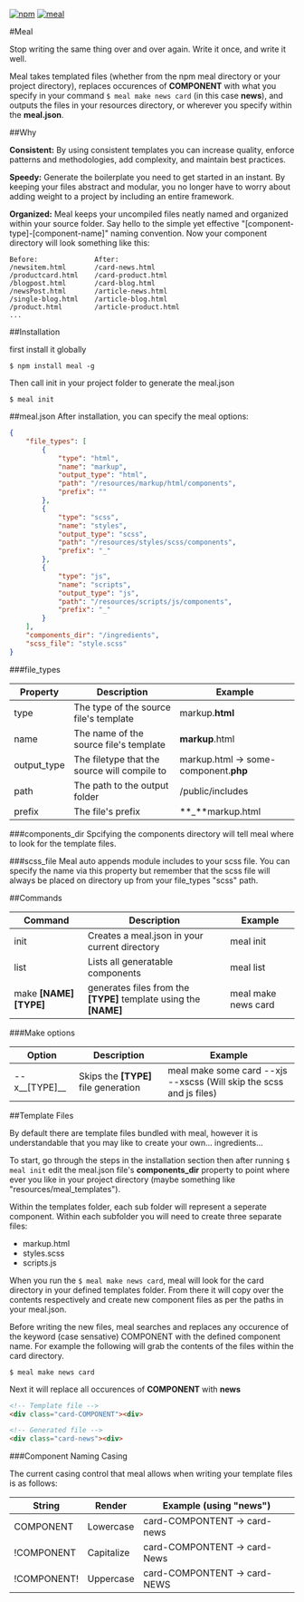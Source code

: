 [![npm](https://img.shields.io/npm/v/npm.svg?maxAge=2592000)]()
[![meal](https://img.shields.io/badge/Meal-v1.0.21-blue.svg?style=flat&maxAge=2592000)]() 


#Meal

Stop writing the same thing over and over again. Write it once, and write it well.

Meal takes templated files (whether from the npm meal directory or your project directory), replaces occurences of __COMPONENT__ with what you specify in your command `$ meal make news card` (in this case __news__), and outputs the files in your resources directory, or wherever you specify within the __meal.json__.

##Why

__Consistent:__
By using consistent templates you can increase quality, enforce patterns and methodologies, add complexity, and maintain best practices.

__Speedy:__
Generate the boilerplate you need to get started in an instant. By keeping your files abstract and modular, you no longer have to worry about adding weight to a project by including an entire framework.

__Organized:__
Meal keeps your uncompiled files neatly named and organized within your source folder. Say hello to the simple yet effective "[component-type]-[component-name]" naming convention. Now your component directory will look something like this:

```
Before:              After:
/newsitem.html       /card-news.html
/productcard.html    /card-product.html
/blogpost.html       /card-blog.html
/newsPost.html       /article-news.html
/single-blog.html    /article-blog.html
/product.html        /article-product.html
...
``` 

##Installation

first install it globally

`$ npm install meal -g`

Then call init in your project folder to generate the meal.json

`$ meal init`

##meal.json
After installation, you can specify the meal options:

```json
{
	"file_types": [
		{
			"type": "html",
			"name": "markup",
			"output_type": "html",
			"path": "/resources/markup/html/components",
			"prefix": ""
		},
		{
			"type": "scss",
			"name": "styles",
			"output_type": "scss",
			"path": "/resources/styles/scss/components",
			"prefix": "_"
		},
		{
			"type": "js",
			"name": "scripts",
			"output_type": "js",
			"path": "/resources/scripts/js/components",
			"prefix": "_"
		}
	],
	"components_dir": "/ingredients",
	"scss_file": "style.scss"
}
```

###file_types

Property | Description | Example
--- | --- | ---
type | The type of the source file's template | markup.__html__
name | The name of the source file's template | __markup__.html
output_type | The filetype that the source will compile to | markup.html -> some-component.__php__
path | The path to the output folder | /public/includes
prefix | The file's prefix | **_**markup.html

###components_dir
Spcifying the components directory will tell meal where to look for the template files.

###scss_file
Meal auto appends module includes to your scss file. You can specify the name via this property but remember that the scss file will always be placed on directory up from your file_types "scss" path.

##Commands

Command | Description | Example
--- | --- | ---
init | Creates a meal.json in your current directory | meal init
list | Lists all generatable components | meal list
make __[NAME] [TYPE]__ | generates files from the __[TYPE]__ template using the __[NAME]__ | meal make news card

###Make options

Option | Description | Example
--- | --- | ---
--x__[TYPE]__ | Skips the __[TYPE]__ file generation | meal make some card --xjs --xscss (Will skip the scss and js files)

##Template Files

By default there are template files bundled with meal, however it is understandable that you may like to create your own... ingredients...

To start, go through the steps in the installation section then after running `$ meal init` edit the meal.json file's __components_dir__ property to point where ever you like in your project directory (maybe something like "resources/meal_templates").

Within the templates folder, each sub folder will represent a seperate component. Within each subfolder you will need to create three separate files:
* markup.html
* styles.scss
* scripts.js

When you run the `$ meal make news card`, meal will look for the card directory in your defined templates folder. From there it will copy over the contents respectively and create new component files as per the paths in your meal.json.

Before writing the new files, meal searches and replaces any occurence of the keyword (case sensative) COMPONENT with the defined component name. For example the following will grab the contents of the files within the card directory.

```
$ meal make news card
```

Next it will replace all occurences of __COMPONENT__ with __news__

```html
<!-- Template file -->
<div class="card-COMPONENT"><div>

<!-- Generated file -->
<div class="card-news"><div>

```

###Component Naming Casing

The current casing control that meal allows when writing your template files is as follows:

String | Render | Example (using "news")
--- | --- | ---
COMPONENT   | Lowercase  | card-COMPONTENT -> card-news
!COMPONENT  | Capitalize | card-COMPONTENT -> card-News
!COMPONENT! | Uppercase  | card-COMPONTENT -> card-NEWS
